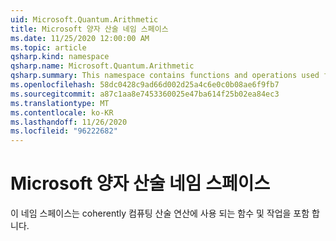 ```yaml
---
uid: Microsoft.Quantum.Arithmetic
title: Microsoft 양자 산술 네임 스페이스
ms.date: 11/25/2020 12:00:00 AM
ms.topic: article
qsharp.kind: namespace
qsharp.name: Microsoft.Quantum.Arithmetic
qsharp.summary: This namespace contains functions and operations used for coherently computing arithmetic.
ms.openlocfilehash: 58dc0428c9ad66d002d25a4c6e0c0b08ae6f9fb7
ms.sourcegitcommit: a87c1aa8e7453360025e47ba614f25b02ea84ec3
ms.translationtype: MT
ms.contentlocale: ko-KR
ms.lasthandoff: 11/26/2020
ms.locfileid: "96222682"
---
```

# <a name="microsoftquantumarithmetic-namespace"></a>Microsoft 양자 산술 네임 스페이스

이 네임 스페이스는 coherently 컴퓨팅 산술 연산에 사용 되는 함수 및 작업을 포함 합니다.

